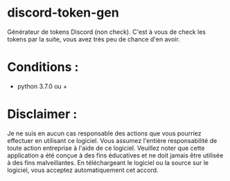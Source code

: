 # discord-token-gen
Générateur de tokens Discord (non check).
C'est à vous de check les tokens par la suite,
vous avez très peu de chance d'en avoir.

# Conditions :
- python 3.7.0 ou +

# Disclaimer :
Je ne suis en aucun cas responsable des actions que vous pourriez effectuer en utilisant ce logiciel. Vous assumez l'entière responsabilité de toute action entreprise à l'aide de ce logiciel. Veuillez noter que cette application a été conçue à des fins éducatives et ne doit jamais être utilisée à des fins malveillantes. En téléchargeant le logiciel ou la source sur le logiciel, vous acceptez automatiquement cet accord.
